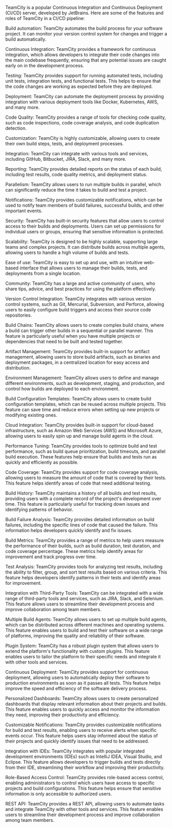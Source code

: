 TeamCity is a popular Continuous Integration and Continuous Deployment (CI/CD) server, developed by JetBrains. Here are some of the features and roles of TeamCity in a CI/CD pipeline:

Build automation: TeamCity automates the build process for your software project. It can monitor your version control system for changes and trigger a build automatically.

Continuous Integration: TeamCity provides a framework for continuous integration, which allows developers to integrate their code changes into the main codebase frequently, ensuring that any potential issues are caught early on in the development process.

Testing: TeamCity provides support for running automated tests, including unit tests, integration tests, and functional tests. This helps to ensure that the code changes are working as expected before they are deployed.

Deployment: TeamCity can automate the deployment process by providing integration with various deployment tools like Docker, Kubernetes, AWS, and many more.

Code Quality: TeamCity provides a range of tools for checking code quality, such as code inspections, code coverage analysis, and code duplication detection.

Customization: TeamCity is highly customizable, allowing users to create their own build steps, tests, and deployment processes.

Integration: TeamCity can integrate with various tools and services, including GitHub, Bitbucket, JIRA, Slack, and many more.

Reporting: TeamCity provides detailed reports on the status of each build, including test results, code quality metrics, and deployment status.

Parallelism: TeamCity allows users to run multiple builds in parallel, which can significantly reduce the time it takes to build and test a project.

Notifications: TeamCity provides customizable notifications, which can be used to notify team members of build failures, successful builds, and other important events.

Security: TeamCity has built-in security features that allow users to control access to their builds and deployments. Users can set up permissions for individual users or groups, ensuring that sensitive information is protected.

Scalability: TeamCity is designed to be highly scalable, supporting large teams and complex projects. It can distribute builds across multiple agents, allowing users to handle a high volume of builds and tests.

Ease of use: TeamCity is easy to set up and use, with an intuitive web-based interface that allows users to manage their builds, tests, and deployments from a single location.

Community: TeamCity has a large and active community of users, who share tips, advice, and best practices for using the platform effectively.

Version Control Integration: TeamCity integrates with various version control systems, such as Git, Mercurial, Subversion, and Perforce, allowing users to easily configure build triggers and access their source code repositories.

Build Chains: TeamCity allows users to create complex build chains, where a build can trigger other builds in a sequential or parallel manner. This feature is particularly useful when you have multiple projects or dependencies that need to be built and tested together.

Artifact Management: TeamCity provides built-in support for artifact management, allowing users to store build artifacts, such as binaries and deployment packages, in a centralized location for easy access and distribution.

Environment Management: TeamCity allows users to define and manage different environments, such as development, staging, and production, and control how builds are deployed to each environment.

Build Configuration Templates: TeamCity allows users to create build configuration templates, which can be reused across multiple projects. This feature can save time and reduce errors when setting up new projects or modifying existing ones.

Cloud Integration: TeamCity provides built-in support for cloud-based infrastructure, such as Amazon Web Services (AWS) and Microsoft Azure, allowing users to easily spin up and manage build agents in the cloud.

Performance Tuning: TeamCity provides tools to optimize build and test performance, such as build queue prioritization, build timeouts, and parallel build execution. These features help ensure that builds and tests run as quickly and efficiently as possible.

Code Coverage: TeamCity provides support for code coverage analysis, allowing users to measure the amount of code that is covered by their tests. This feature helps identify areas of code that need additional testing.

Build History: TeamCity maintains a history of all builds and test results, providing users with a complete record of the project's development over time. This feature is particularly useful for tracking down issues and identifying patterns of behavior.

Build Failure Analysis: TeamCity provides detailed information on build failures, including the specific lines of code that caused the failure. This information helps developers quickly identify and fix issues.

Build Metrics: TeamCity provides a range of metrics to help users measure the performance of their builds, such as build duration, test duration, and code coverage percentage. These metrics help identify areas for improvement and track progress over time.

Test Analysis: TeamCity provides tools for analyzing test results, including the ability to filter, group, and sort test results based on various criteria. This feature helps developers identify patterns in their tests and identify areas for improvement.

Integration with Third-Party Tools: TeamCity can be integrated with a wide range of third-party tools and services, such as JIRA, Slack, and Selenium. This feature allows users to streamline their development process and improve collaboration among team members.

Multiple Build Agents: TeamCity allows users to set up multiple build agents, which can be distributed across different machines and operating systems. This feature enables users to build and test their software on a wide range of platforms, improving the quality and reliability of their software.

Plugin System: TeamCity has a robust plugin system that allows users to extend the platform's functionality with custom plugins. This feature enables users to tailor the platform to their specific needs and integrate it with other tools and services.

Continuous Deployment: TeamCity provides support for continuous deployment, allowing users to automatically deploy their software to production environments as soon as it passes all tests. This feature helps improve the speed and efficiency of the software delivery process.

Personalized Dashboards: TeamCity allows users to create personalized dashboards that display relevant information about their projects and builds. This feature enables users to quickly access and monitor the information they need, improving their productivity and efficiency.

Customizable Notifications: TeamCity provides customizable notifications for build and test results, enabling users to receive alerts when specific events occur. This feature helps users stay informed about the status of their projects and quickly identify issues that need to be addressed.

Integration with IDEs: TeamCity integrates with popular integrated development environments (IDEs) such as IntelliJ IDEA, Visual Studio, and Eclipse. This feature allows developers to trigger builds and tests directly from their IDE, streamlining their workflow and improving their productivity.

Role-Based Access Control: TeamCity provides role-based access control, enabling administrators to control which users have access to specific projects and build configurations. This feature helps ensure that sensitive information is only accessible to authorized users.

REST API: TeamCity provides a REST API, allowing users to automate tasks and integrate TeamCity with other tools and services. This feature enables users to streamline their development process and improve collaboration among team members.
